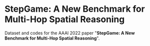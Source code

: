 # StepGame: A New Benchmark for Multi-Hop Spatial Reasoning
Dataset and codes for the AAAI 2022 paper "**StepGame: A New Benchmark for Multi-Hop Spatial Reasoning**".


